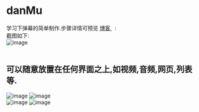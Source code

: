 # danMu
学习下弹幕的简单制作.步骤详情可预览 [ 博客 ]( http://www.cnblogs.com/shaoting/p/7508975.html)   : <br/>
截图如下: <br/>
![image](https://github.com/pheromone/danMu/blob/master/%E6%88%AA%E5%9B%BE/danmu.gif) <br/>
<br/>
## 可以随意放置在任何界面之上,如视频,音频,网页,列表等. <br/>
![image](https://github.com/pheromone/danMu/blob/master/%E6%88%AA%E5%9B%BE/danmu1.png) 
![image](https://github.com/pheromone/danMu/blob/master/%E6%88%AA%E5%9B%BE/danmu2.png)  <br/>
![image](https://github.com/pheromone/danMu/blob/master/%E6%88%AA%E5%9B%BE/danmu3.png) 
![image](https://github.com/pheromone/danMu/blob/master/%E6%88%AA%E5%9B%BE/danmu4.png)  <br/>
